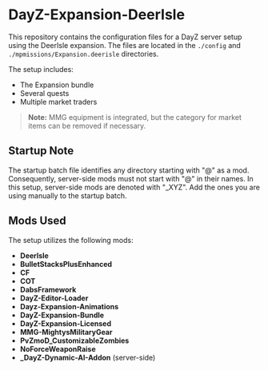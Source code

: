 # DayZ-Expansion-DeerIsle

This repository contains the configuration files for a DayZ server setup using the DeerIsle expansion. The files are located in the `./config` and `./mpmissions/Expansion.deerisle` directories.

The setup includes:
- The Expansion bundle
- Several quests
- Multiple market traders

> **Note:** MMG equipment is integrated, but the category for market items can be removed if necessary.

## Startup Note

The startup batch file identifies any directory starting with "@" as a mod. Consequently, server-side mods must not start with "@" in their names. In this setup, server-side mods are denoted with "_XYZ". Add the ones you are using manually to the startup batch.

## Mods Used

The setup utilizes the following mods:

- **DeerIsle**
- **BulletStacksPlusEnhanced**
- **CF**
- **COT**
- **DabsFramework**
- **DayZ-Editor-Loader**
- **Dayz-Expansion-Animations**
- **DayZ-Expansion-Bundle**
- **DayZ-Expansion-Licensed**
- **MMG-MightysMilitaryGear**
- **PvZmoD_CustomizableZombies**
- **NoForceWeaponRaise**
- **_DayZ-Dynamic-AI-Addon** (server-side)
